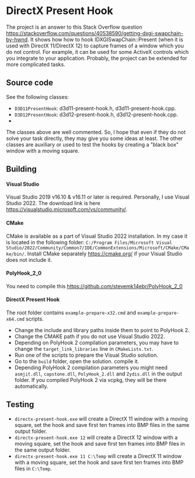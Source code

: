 # DirectX Present Hook

The project is an answer to this Stack Overflow question https://stackoverflow.com/questions/40538590/getting-dxgi-swapchain-by-hwnd. It shows how how to hook IDXGISwapChain::Present (when it is used with DirectX 11/DirectX 12) to capture frames of a window which you do not control. For example, it can be used for some ActiveX controls which you integrate to your application. Probably, the project can be extended for more complicated tasks.

## Source code

See the following classes:
* ``D3D11PresentHook``: d3d11-present-hook.h, d3d11-present-hook.cpp.
* ``D3D12PresentHook``: d3d12-present-hook.h, d3d12-present-hook.cpp.
* 
The classes above are well commented. So, I hope that even if they do not solve your task directly, they may give you some ideas at least. The other classes are auxiliary or used to test the hooks by creating a "black box" window with a moving square.

## Building

#### Visual Studio
Visual Studio 2019 v16.10 & v16.11 or later is required. Personally, I use Visual Studio 2022. The download link is here https://visualstudio.microsoft.com/vs/community/.

#### CMake
CMake is available as a part of Visual Studio 2022 installation. In my case it is located in the following folder: ``C:/Program Files/Microsoft Visual Studio/2022/Community/Common7/IDE/CommonExtensions/Microsoft/CMake/CMake/bin/``. Install CMake separately https://cmake.org/ if your Visual Studio does not include it. 

#### PolyHook_2_0
You need to compile this https://github.com/stevemk14ebr/PolyHook_2_0

#### DirectX Present Hook
The root folder contains ``example-prepare-x32.cmd`` and ``example-prepare-x64.cmd`` scripts.
* Change the include and library paths inside them to point to PolyHook 2.
* Change the CMAKE path if you do not use Visual Studio 2022.
* Depending on PolyHook 2 compilation parameters, you may have to change the ``target_link_libraries`` line in ``CMakeLists.txt``.
* Run one of the scripts to prepare the Visual Studio solution.
* Go to the ``build`` folder, open the solution. compile it.
* Depending PolyHook 2 compilation parameters you might need ``asmjit.dll``, ``capstone.dll``, ``PolyHook_2.dll`` and ``Zydis.dll`` in the output folder. If you compiled PolyHook 2 via vcpkg, they will be there automatically.

## Testing
* ``directx-present-hook.exe`` will create a DirectX 11 window with a moving square, set the hook and save first ten frames into BMP files in the same output folder.
* ``directx-present-hook.exe 12``  will create a DirectX 12 window with a moving square, set the hook and save first ten frames into BMP files in the same output folder.
* ``directx-present-hook.exe 11 C:\Temp``  will create a DirectX 11 window with a moving square, set the hook and save first ten frames into BMP files in ``C:\Temp``.


